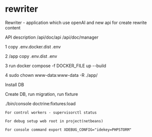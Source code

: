 # rewriter
Rewriter - application which use openAI and new api for create rewrite content

API description
/api/doc/api
/api/doc/manager

1 copy .env.docker.dist .env

2 /app copy .env.dist .env

3 run docker compose -f DOCKER_FILE up --build

4 sudo chown www-data:www-data -R ./app/

Install DB

Create DB, run migration, run fixture

 ./bin/console  doctrine:fixtures:load 

```
For control workers - supervisorctl status

For debug setup web root in project(netbeans)

For console command export XDEBUG_CONFIG="idekey=PHPSTORM"
